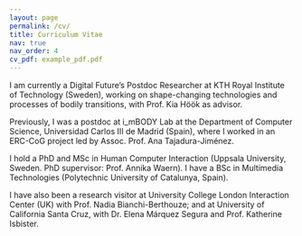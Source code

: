 ```yaml
---
layout: page
permalink: /cv/
title: Curriculum Vitae
nav: true
nav_order: 4
cv_pdf: example_pdf.pdf
---
```

I am currently a Digital Future’s Postdoc Researcher at KTH Royal Institute of Technology (Sweden), working on shape-changing technologies and processes of bodily transitions, with Prof. Kia Höök as advisor.

Previously, I was a postdoc at i_mBODY Lab at the Department of Computer Science, Universidad Carlos III de Madrid (Spain), where I worked in an ERC-CoG project led by Assoc. Prof. Ana Tajadura-Jiménez.

I hold a PhD and MSc in Human Computer Interaction (Uppsala University, Sweden. PhD supervisor: Prof. Annika Waern). I have a BSc in Multimedia Technologies (Polytechnic University of Catalunya, Spain). 

I have also been a research visitor at University College London Interaction Center (UK) with Prof. Nadia Bianchi-Berthouze; and at University of California Santa Cruz, with Dr. Elena Márquez Segura and Prof. Katherine Isbister.


